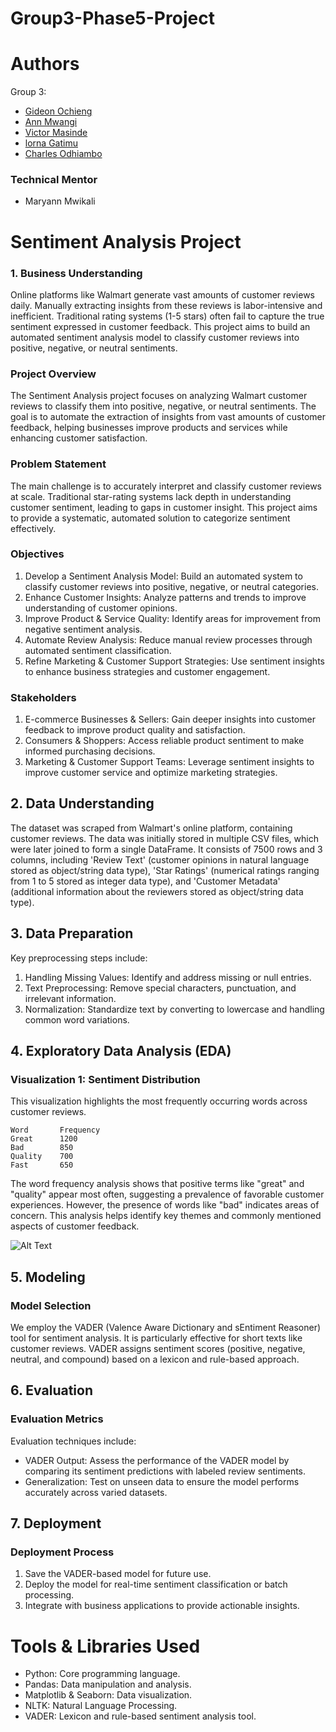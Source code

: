 # Group3-Phase5-Project
# Authors
Group 3:
- [Gideon Ochieng](https://github.com/OchiengGideon)
- [Ann Mwangi](https://github.com/ann-mw)
- [Victor Masinde](https://github.com/Masinde10)
- [lorna Gatimu](https://github.com/lorna-creator)
- [Charles Odhiambo](https://github.com/T-hoveen)

### Technical Mentor
- Maryann Mwikali

# Sentiment Analysis Project

### 1. Business Understanding
Online platforms like Walmart generate vast amounts of customer reviews daily. Manually extracting insights from these reviews is labor-intensive and inefficient. Traditional rating systems (1-5 stars) often fail to capture the true sentiment expressed in customer feedback. This project aims to build an automated sentiment analysis model to classify customer reviews into positive, negative, or neutral sentiments.

### Project Overview
The Sentiment Analysis project focuses on analyzing Walmart customer reviews to classify them into positive, negative, or neutral sentiments. The goal is to automate the extraction of insights from vast amounts of customer feedback, helping businesses improve products and services while enhancing customer satisfaction.

### Problem Statement
The main challenge is to accurately interpret and classify customer reviews at scale. Traditional star-rating systems lack depth in understanding customer sentiment, leading to gaps in customer insight. This project aims to provide a systematic, automated solution to categorize sentiment effectively.

### Objectives
1. Develop a Sentiment Analysis Model: Build an automated system to classify customer reviews into positive, negative, or neutral categories.  
2. Enhance Customer Insights: Analyze patterns and trends to improve understanding of customer opinions.  
3. Improve Product & Service Quality: Identify areas for improvement from negative sentiment analysis.  
4. Automate Review Analysis: Reduce manual review processes through automated sentiment classification.  
5. Refine Marketing & Customer Support Strategies: Use sentiment insights to enhance business strategies and customer engagement.

### Stakeholders
1. E-commerce Businesses & Sellers: Gain deeper insights into customer feedback to improve product quality and satisfaction.  
2. Consumers & Shoppers: Access reliable product sentiment to make informed purchasing decisions.  
3. Marketing & Customer Support Teams: Leverage sentiment insights to improve customer service and optimize marketing strategies.

## 2. Data Understanding
The dataset was scraped from Walmart's online platform, containing customer reviews. The data was initially stored in multiple CSV files, which were later joined to form a single DataFrame. It consists of 7500 rows and 3 columns, including 'Review Text' (customer opinions in natural language stored as object/string data type), 'Star Ratings' (numerical ratings ranging from 1 to 5 stored as integer data type), and 'Customer Metadata' (additional information about the reviewers stored as object/string data type).

## 3. Data Preparation
Key preprocessing steps include:  
1. Handling Missing Values: Identify and address missing or null entries.  
2. Text Preprocessing: Remove special characters, punctuation, and irrelevant information.  
3. Normalization: Standardize text by converting to lowercase and handling common word variations.

## 4. Exploratory Data Analysis (EDA)

### Visualization 1: Sentiment Distribution
This visualization highlights the most frequently occurring words across customer reviews.

```
Word       Frequency
Great      1200
Bad        850
Quality    700
Fast       650
```

The word frequency analysis shows that positive terms like "great" and "quality" appear most often, suggesting a prevalence of favorable customer experiences. However, the presence of words like "bad" indicates areas of concern. This analysis helps identify key themes and commonly mentioned aspects of customer feedback.

![Alt Text](image_path)

## 5. Modeling

### Model Selection
We employ the VADER (Valence Aware Dictionary and sEntiment Reasoner) tool for sentiment analysis. It is particularly effective for short texts like customer reviews. VADER assigns sentiment scores (positive, negative, neutral, and compound) based on a lexicon and rule-based approach.

## 6. Evaluation

### Evaluation Metrics
Evaluation techniques include:  
- VADER Output: Assess the performance of the VADER model by comparing its sentiment predictions with labeled review sentiments.  
- Generalization: Test on unseen data to ensure the model performs accurately across varied datasets.

## 7. Deployment

### Deployment Process
1. Save the VADER-based model for future use.  
2. Deploy the model for real-time sentiment classification or batch processing.  
3. Integrate with business applications to provide actionable insights.

# Tools & Libraries Used
- Python: Core programming language.
- Pandas: Data manipulation and analysis.
- Matplotlib & Seaborn: Data visualization.
- NLTK: Natural Language Processing.
- VADER: Lexicon and rule-based sentiment analysis tool.






